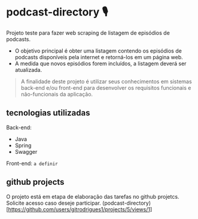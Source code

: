 # podcast-directory 🎙️
Projeto teste para fazer web scraping de listagem de episódios de podcasts.
- O objetivo principal é obter uma listagem contendo os episódios de podcasts disponíveis pela internet e retorná-los em um página web. 
- A medida que novos episódios forem incluídos, a listagem deverá ser atualizada.

> A finalidade deste projeto é utilizar seus conhecimentos em sistemas back-end e/ou front-end para desenvolver os requisitos funcionais e não-funcionais da aplicação.

## tecnologias utilizadas

Back-end:
- Java
- Spring
- Swagger

Front-end:
`a definir `


## github projects
O projeto está em etapa de elaboração das tarefas no github projetcs. Solicite acesso caso deseje participar.
(podcast-directory)[https://github.com/users/gitrodrigues1/projects/5/views/1]
